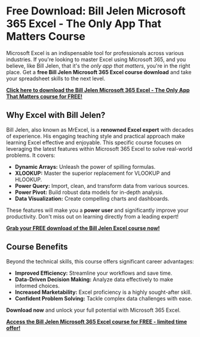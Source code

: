 # Free Download: Bill Jelen Microsoft 365 Excel - The Only App That Matters Course

Microsoft Excel is an indispensable tool for professionals across various industries. If you're looking to master Excel using Microsoft 365, and you believe, like Bill Jelen, that it's the *only app that matters*, you're in the right place. Get a **free Bill Jelen Microsoft 365 Excel course download** and take your spreadsheet skills to the next level.

[**Click here to download the Bill Jelen Microsoft 365 Excel - The Only App That Matters course for FREE!**](https://udemywork.com/bill-jelen-microsoft-365-excel-the-only-app-that-matters)

## Why Excel with Bill Jelen?

Bill Jelen, also known as MrExcel, is a **renowned Excel expert** with decades of experience. His engaging teaching style and practical approach make learning Excel effective and enjoyable. This specific course focuses on leveraging the latest features within Microsoft 365 Excel to solve real-world problems. It covers:

*   **Dynamic Arrays:** Unleash the power of spilling formulas.
*   **XLOOKUP:** Master the superior replacement for VLOOKUP and HLOOKUP.
*   **Power Query:** Import, clean, and transform data from various sources.
*   **Power Pivot:** Build robust data models for in-depth analysis.
*   **Data Visualization:** Create compelling charts and dashboards.

These features will make you a **power user** and significantly improve your productivity. Don't miss out on learning directly from a leading expert!

[**Grab your FREE download of the Bill Jelen Excel course now!**](https://udemywork.com/bill-jelen-microsoft-365-excel-the-only-app-that-matters)

## Course Benefits

Beyond the technical skills, this course offers significant career advantages:

*   **Improved Efficiency:** Streamline your workflows and save time.
*   **Data-Driven Decision Making:** Analyze data effectively to make informed choices.
*   **Increased Marketability:** Excel proficiency is a highly sought-after skill.
*   **Confident Problem Solving:** Tackle complex data challenges with ease.

**Download now** and unlock your full potential with Microsoft 365 Excel.

[**Access the Bill Jelen Microsoft 365 Excel course for FREE - limited time offer!**](https://udemywork.com/bill-jelen-microsoft-365-excel-the-only-app-that-matters)
